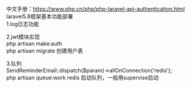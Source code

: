 中文手册：https://www.php.cn/php/php-laravel-api-authentication.html
laravel5.8框架基本功能部署<br>
1.log日志功能<br>

2.jwt模块实现<br>
  php artisan make:auth<br>
  php artisan migrate  创建用户表<br>

3.队列<br>
  SendReminderEmail::dispatch($param)->allOnConnection('redis');<br>
  php artisan queue:work redis  启动队列，一般用supervise启动

